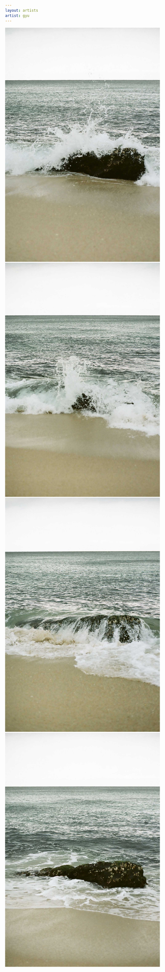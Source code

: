 ```yaml
---
layout: artists
artist: gyu
---
```

<article class="work">
<img src="/assets/images/artists/gyu/waves/1.jpg">
<img src="/assets/images/artists/gyu/waves/2.jpg">
<img src="/assets/images/artists/gyu/waves/3.jpg">
<img src="/assets/images/artists/gyu/waves/4.jpg">
</article>